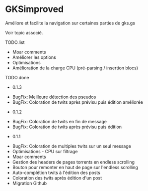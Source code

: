 GKSimproved
===========

Améliore et facilite la navigation sur certaines parties de gks.gs

Voir topic associé.

TODO.list
- Moar comments
- Améliorer les options
- Optimisations
- Amélioration de la charge CPU (pré-parsing / insertion blocs)

TODO.done
* 0.1.3
- BugFix: Meilleure détection des pseudos
- BugFix: Coloration de twits après prévisu puis édition améliorée
* 0.1.2
- BugFix: Coloration de twits en fin de message
- BugFix: Coloration de twits après prévisu puis édition
* 0.1.1
- BugFix: Coloration de multiples twits sur un seul message
- Optimisations - CPU sur filtrage
- Moar comments
- Gestion des headers de pages torrents en endless scrolling
- Bouton pour remonter en haut de page sur l'endless scrolling
- Auto-complétion twits à l'édition des posts
- Coloration des twits après édition d'un post
- Migration Github